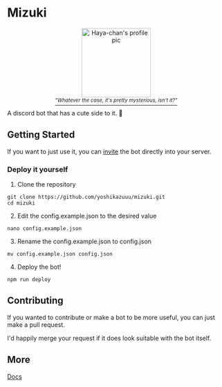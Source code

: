 # Mizuki

<p align="center">
  <img height="160px" src="https://cdn.discordapp.com/avatars/1071942056047554670/6b68550a4f1e065ac5092a7b57c9d415.webp?size=512" alt="Haya-chan's profile pic"/>
  <br>
  <a href="https://www.sekaipedia.org/wiki/Akiyama_Mizuki"><i><sup>"Whatever the case, it's pretty mysterious, isn't it?"</sup></i></a>
</p>

A discord bot that has a cute side to it. 🎀

## Getting Started

If you want to just use it, you can [invite](https://discord.com/api/oauth2/authorize?client\_id=1071942056047554670\&permissions=2148133888\&scope=bot%20applications.commands) the bot directly into your server.

### Deploy it yourself

1. Clone the repository

```
git clone https://github.com/yoshikazuuu/mizuki.git
cd mizuki
```

2. Edit the config.example.json to the desired value

```
nano config.example.json
```

3. Rename the config.example.json to config.json

```
mv config.example.json config.json
```

4. Deploy the bot!

```
npm run deploy
```
## Contributing

If you wanted to contribute or make a bot to be more useful, you can just make a pull request.

I'd happily merge your request if it does look suitable with the bot itself.

## More

[Docs](https://mizuki.yoshi.moe)